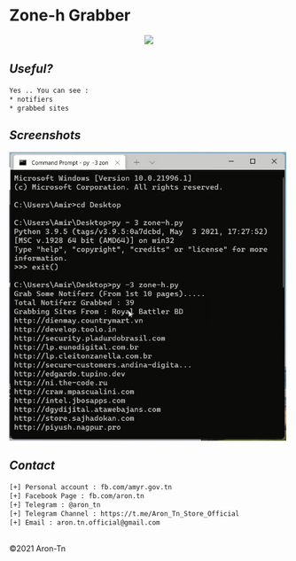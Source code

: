 # Zone-h Grabber
<p align="center">
  <img src="https://zone.kurd-h.org/images/ku-zone-h.gif" />
</p>

*Useful?*
----
```
Yes .. You can see : 
* notifiers
* grabbed sites
```

*Screenshots*
----

<p float="left">
  <img src="Untitled.png" width="500" />
</p>


*Contact*
----
```
[+] Personal account : fb.com/amyr.gov.tn
[+] Facebook Page : fb.com/aron.tn
[+] Telegram : @aron_tn
[+] Telegram Channel : https://t.me/Aron_Tn_Store_Official
[+] Email : aron.tn.official@gmail.com
```

<br>©2021 Aron-Tn
